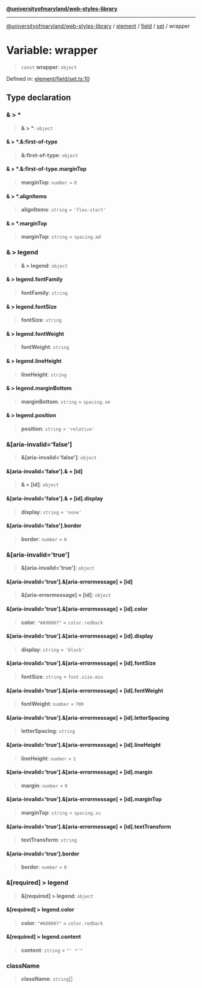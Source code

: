 [**@universityofmaryland/web-styles-library**](../../../../../../README.md)

***

[@universityofmaryland/web-styles-library](../../../../../../README.md) / [element](../../../../../README.md) / [field](../../../README.md) / [set](../README.md) / wrapper

# Variable: wrapper

> `const` **wrapper**: `object`

Defined in: [element/field/set.ts:10](https://github.com/UMD-Digital/design-system/blob/7fa144f196ef5f0ef2b372670136735f5a5c9236/packages/styles/source/element/field/set.ts#L10)

## Type declaration

### & \> \*

> **& \> \***: `object`

#### & \> \*.&:first-of-type

> **&:first-of-type**: `object`

#### & \> \*.&:first-of-type.marginTop

> **marginTop**: `number` = `0`

#### & \> \*.alignItems

> **alignItems**: `string` = `'flex-start'`

#### & \> \*.marginTop

> **marginTop**: `string` = `spacing.md`

### & \> legend

> **& \> legend**: `object`

#### & \> legend.fontFamily

> **fontFamily**: `string`

#### & \> legend.fontSize

> **fontSize**: `string`

#### & \> legend.fontWeight

> **fontWeight**: `string`

#### & \> legend.lineHeight

> **lineHeight**: `string`

#### & \> legend.marginBottom

> **marginBottom**: `string` = `spacing.sm`

#### & \> legend.position

> **position**: `string` = `'relative'`

### &\[aria-invalid='false'\]

> **&\[aria-invalid='false'\]**: `object`

#### &\[aria-invalid='false'\].& + \[id\]

> **& + \[id\]**: `object`

#### &\[aria-invalid='false'\].& + \[id\].display

> **display**: `string` = `'none'`

#### &\[aria-invalid='false'\].border

> **border**: `number` = `0`

### &\[aria-invalid='true'\]

> **&\[aria-invalid='true'\]**: `object`

#### &\[aria-invalid='true'\].&\[aria-errormessage\] + \[id\]

> **&\[aria-errormessage\] + \[id\]**: `object`

#### &\[aria-invalid='true'\].&\[aria-errormessage\] + \[id\].color

> **color**: `"#A90007"` = `color.redDark`

#### &\[aria-invalid='true'\].&\[aria-errormessage\] + \[id\].display

> **display**: `string` = `'block'`

#### &\[aria-invalid='true'\].&\[aria-errormessage\] + \[id\].fontSize

> **fontSize**: `string` = `font.size.min`

#### &\[aria-invalid='true'\].&\[aria-errormessage\] + \[id\].fontWeight

> **fontWeight**: `number` = `700`

#### &\[aria-invalid='true'\].&\[aria-errormessage\] + \[id\].letterSpacing

> **letterSpacing**: `string`

#### &\[aria-invalid='true'\].&\[aria-errormessage\] + \[id\].lineHeight

> **lineHeight**: `number` = `1`

#### &\[aria-invalid='true'\].&\[aria-errormessage\] + \[id\].margin

> **margin**: `number` = `0`

#### &\[aria-invalid='true'\].&\[aria-errormessage\] + \[id\].marginTop

> **marginTop**: `string` = `spacing.xs`

#### &\[aria-invalid='true'\].&\[aria-errormessage\] + \[id\].textTransform

> **textTransform**: `string`

#### &\[aria-invalid='true'\].border

> **border**: `number` = `0`

### &\[required\] \> legend

> **&\[required\] \> legend**: `object`

#### &\[required\] \> legend.color

> **color**: `"#A90007"` = `color.redDark`

#### &\[required\] \> legend.content

> **content**: `string` = `"' *'"`

### className

> **className**: `string`[]
